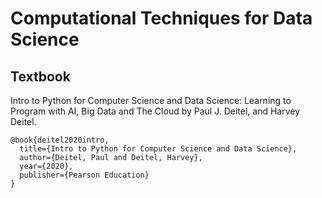 # Computational Techniques for Data Science



## Textbook

Intro to Python for Computer Science and Data Science: Learning to Program with AI, Big Data and The Cloud by Paul J. Deitel, and Harvey Deitel.  

```
@book{deitel2020intro,
  title={Intro to Python for Computer Science and Data Science},
  author={Deitel, Paul and Deitel, Harvey},
  year={2020},
  publisher={Pearson Education}
}
```

 
